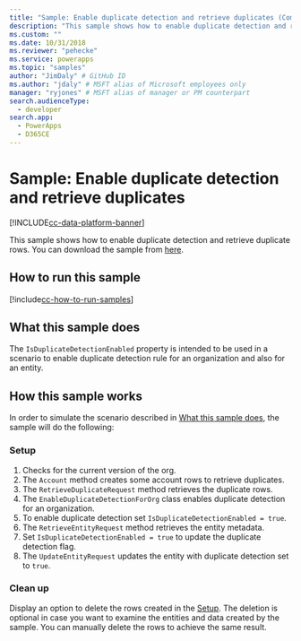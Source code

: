 ```yaml
---
title: "Sample: Enable duplicate detection and retrieve duplicates (Common Data Service) | Microsoft Docs" # Intent and product brand in a unique string of 43-59 chars including spaces
description: "This sample shows how to enable duplicate detection and retrieve duplicate rows." # 115-145 characters including spaces. This abstract displays in the search result.
ms.custom: ""
ms.date: 10/31/2018
ms.reviewer: "pehecke"
ms.service: powerapps
ms.topic: "samples"
author: "JimDaly" # GitHub ID
ms.author: "jdaly" # MSFT alias of Microsoft employees only
manager: "ryjones" # MSFT alias of manager or PM counterpart
search.audienceType: 
  - developer
search.app: 
  - PowerApps
  - D365CE
---
```

# Sample: Enable duplicate detection and retrieve duplicates

[!INCLUDE[cc-data-platform-banner](../../../../includes/cc-data-platform-banner.md)]

<!-- https://docs.microsoft.com/dynamics365/customer-engagement/developer/org-service/sample-enable-duplicate-detection-and-retrieve-duplicates -->

This sample shows how to enable duplicate detection and retrieve duplicate rows. You can download the sample from [here](https://github.com/Microsoft/PowerApps-Samples/tree/master/cds/orgsvc/C%23/EnableDuplicateDetection).

## How to run this sample

[!include[cc-how-to-run-samples](../../includes/cc-how-to-run-samples.md)]

## What this sample does

The `IsDuplicateDetectionEnabled` property is intended to be used in a scenario to enable duplicate detection rule for an organization and also for an entity.

## How this sample works

In order to simulate the scenario described in [What this sample does](#what-this-sample-does), the sample will do the following:

### Setup

1. Checks for the current version of the org.
1. The `Account` method creates some account rows to retrieve duplicates.
1. The `RetrieveDuplicateRequest` method retrieves the duplicate rows. 
1. The `EnableDuplicateDetectionForOrg` class enables duplicate detection for an organization. 
1. To enable duplicate detection set `IsDuplicateDetectionEnabled = true`.
1. The `RetrieveEntityRequest` method retrieves the entity metadata. 
1. Set `IsDuplicateDetectionEnabled = true` to update the duplicate detection flag.
1. The `UpdateEntityRequest` updates the entity with duplicate detection set to `true`.

### Clean up

Display an option to delete the rows created in the [Setup](#setup). The deletion is optional in case you want to examine the entities and data created by the sample. You can manually delete the rows to achieve the same result.
